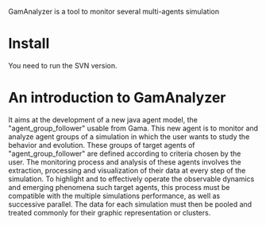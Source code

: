 GamAnalyzer is a tool to monitor several multi-agents simulation

# Install
You need to run the SVN version.

# An introduction to GamAnalyzer

It aims at the development of a new java agent model, the "agent_group_follower" usable from Gama. This new agent is to monitor and analyze agent groups of a simulation in which the user wants to study the behavior and evolution. These groups of target agents of "agent_group_follower" are defined according to criteria chosen by the user. The monitoring process and analysis of these agents involves the extraction, processing and visualization of their data at every step of the simulation. To highlight and to effectively operate the observable dynamics and emerging phenomena such target agents, this process must be compatible with the multiple simulations performance, as well as successive parallel. The data for each simulation must then be pooled and treated commonly for their graphic representation or clusters.